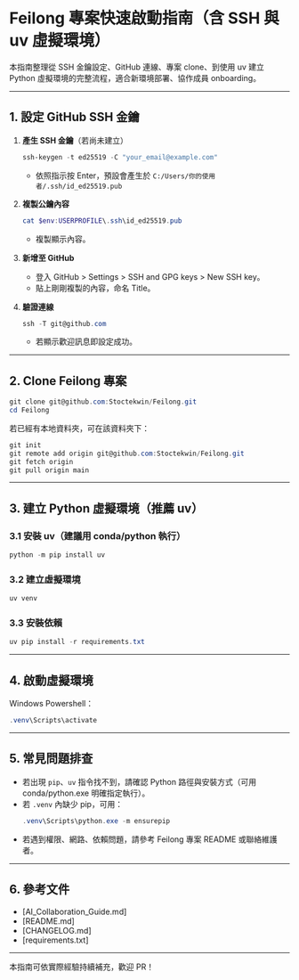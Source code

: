 # Feilong 專案快速啟動指南（含 SSH 與 uv 虛擬環境）

本指南整理從 SSH 金鑰設定、GitHub 連線、專案 clone、到使用 uv 建立 Python 虛擬環境的完整流程，適合新環境部署、協作成員 onboarding。

---

## 1. 設定 GitHub SSH 金鑰

1. **產生 SSH 金鑰**（若尚未建立）
   ```powershell
   ssh-keygen -t ed25519 -C "your_email@example.com"
   ```
   - 依照指示按 Enter，預設會產生於 `C:/Users/你的使用者/.ssh/id_ed25519.pub`

2. **複製公鑰內容**
   ```powershell
   cat $env:USERPROFILE\.ssh\id_ed25519.pub
   ```
   - 複製顯示內容。

3. **新增至 GitHub**
   - 登入 GitHub > Settings > SSH and GPG keys > New SSH key。
   - 貼上剛剛複製的內容，命名 Title。

4. **驗證連線**
   ```powershell
   ssh -T git@github.com
   ```
   - 若顯示歡迎訊息即設定成功。

---

## 2. Clone Feilong 專案

```powershell
git clone git@github.com:Stoctekwin/Feilong.git
cd Feilong
```

若已經有本地資料夾，可在該資料夾下：
```powershell
git init
git remote add origin git@github.com:Stoctekwin/Feilong.git
git fetch origin
git pull origin main
```

---

## 3. 建立 Python 虛擬環境（推薦 uv）

### 3.1 安裝 uv（建議用 conda/python 執行）
```powershell
python -m pip install uv
```

### 3.2 建立虛擬環境
```powershell
uv venv
```

### 3.3 安裝依賴
```powershell
uv pip install -r requirements.txt
```

---

## 4. 啟動虛擬環境

Windows Powershell：
```powershell
.venv\Scripts\activate
```

---

## 5. 常見問題排查
- 若出現 `pip`、`uv` 指令找不到，請確認 Python 路徑與安裝方式（可用 conda/python.exe 明確指定執行）。
- 若 `.venv` 內缺少 pip，可用：
  ```powershell
  .venv\Scripts\python.exe -m ensurepip
  ```
- 若遇到權限、網路、依賴問題，請參考 Feilong 專案 README 或聯絡維護者。

---

## 6. 參考文件
- [AI_Collaboration_Guide.md]
- [README.md]
- [CHANGELOG.md]
- [requirements.txt]

---

本指南可依實際經驗持續補充，歡迎 PR！

